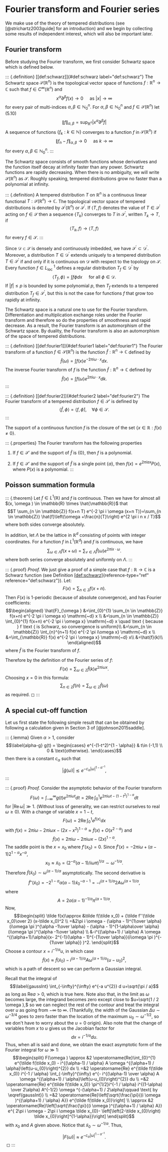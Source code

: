 # Fourier transform and Fourier series

We make use of the theory of tempered distributions (see
[@strichartz2003guide] for an introduction) and we begin by collecting
some results of independent interest, which will also be important
later.

## Fourier transform

Before studying the Fourier transform, we first consider Schwartz space
which is defined below.

::: {.definition}
[\[def:schwarz\]]{#def:schwarz label="def:schwarz"} The Schwartz space
$\mathcal{S}\left(\mathbb{R}^{n}\right)$ is the topological vector space
of functions $f: \mathbb{R}^{n} \rightarrow \mathbb{C}$ such that
$f \in C^{\infty}\left(\mathbb{R}^{n}\right)$ and
$$x^{\alpha} \partial^{\beta} f(x) \rightarrow 0 \quad \text { as }|x| \rightarrow \infty$$
for every pair of multi-indices $\alpha, \beta \in \mathbb{N}_{0}^{n} .$
For $\alpha, \beta \in \mathbb{N}_{0}^{n}$ and
$f \in \mathcal{S}\left(\mathbb{R}^{n}\right)$ let (5.10)
$$\|f\|_{\alpha, \beta}=\sup _{\mathbb{R}^{n}}\left|x^{\alpha} \partial^{\beta} f\right|$$
A sequence of functions $\left\{f_{k}: k \in \mathbb{N}\right\}$
converges to a function $f$ in $\mathcal{S}\left(\mathbb{R}^{n}\right)$
if
$$\left\|f_{n}-f\right\|_{\alpha, \beta} \rightarrow 0 \quad \text { as } k \rightarrow \infty$$
for every $\alpha, \beta \in \mathbb{N}_{0}^{n}$.
:::

The Schwartz space consists of smooth functions whose derivatives and
the function itself decay at infinity faster than any power. Schwartz
functions are rapidly decreasing. When there is no ambiguity, we will
write $\mathcal{S}\left(\mathbb{R}^{n}\right)$ as $\mathcal{S}$. Roughly
speaking, tempered distributions grow no faster than a polynomial at
infinity.

::: {.definition}
A tempered distribution $T$ on $\mathbb{R}^{n}$ is a continuous linear
functional
$T: \mathcal{S}\left(\mathbb{R}^{n}\right) \rightarrow \mathbb{C} .$ The
topological vector space of tempered distributions is denoted by
$\mathcal{S}^{\prime}\left(\mathbb{R}^{n}\right)$ or
$\mathcal{S}^{\prime} .$ If $\langle T, f\rangle$ denotes the value of
$T \in \mathcal{S}^{\prime}$ acting on $f \in \mathcal{S}$ then a
sequence $\left\{T_{k}\right\}$ converges to $T$ in
$\mathcal{S}^{\prime}$, written $T_{k} \rightarrow T$, if
$$\left\langle T_{k}, f\right\rangle \rightarrow\langle T, f\rangle$$
for every $f \in \mathcal{S}$.
:::

Since $\mathcal{D} \subset \mathcal{S}$ is densely and continuously
imbedded, we have $\mathcal{S}^{\prime} \subset \mathcal{D}^{\prime} .$
Moreover, a distribution $T \in \mathcal{D}^{\prime}$ extends uniquely
to a tempered distribution $T \in \mathcal{S}^{\prime}$ if and only if
it is continuous on $\mathcal{D}$ with respect to the topology on
$\mathcal{S}$. Every function $f \in L_{\text {loc }}^{1}$ defines a
regular distribution $T_{f} \in \mathcal{D}^{\prime}$ by
$$\left\langle T_{f}, \phi\right\rangle=\int f \phi d x \quad \text { for all } \phi \in \mathcal{D}.$$
If $|f| \leq p$ is bounded by some polynomial $p,$ then $T_{f}$ extends
to a tempered distribution $T_{f} \in \mathcal{S}^{\prime}$, but this is
not the case for functions $f$ that grow too rapidly at infinity.

The Schwartz space is a natural one to use for the Fourier transform.
Differentiation and multiplication exchange roles under the Fourier
transform and therefore so do the properties of smoothness and rapid
decrease. As a result, the Fourier transform is an automorphism of the
Schwartz space. By duality, the Fourier transform is also an
automorphism of the space of tempered distributions.

::: {.definition}
[\[def:fourier1\]]{#def:fourier1 label="def:fourier1"} The Fourier
transform of a function $f \in \mathcal{S}\left(\mathbb{R}^{n}\right)$
is the function $\hat{f}: \mathbb{R}^{n} \rightarrow \mathbb{C}$ defined
by $$\hat{f}(\omega)= \int f(x) e^{-2 \pi i\omega \cdot x} d x.$$ The
inverse Fourier transform of $f$ is the function
$\check{f}: \mathbb{R}^{n} \rightarrow \mathbb{C}$ defined by
$$\check{f}(x)=\int f(\omega) e^{2 \pi i\omega \cdot x} d k.$$
:::

::: {.definition}
[\[def:fourier2\]]{#def:fourier2 label="def:fourier2"} The Fourier
transform of a tempered distribution $f \in \mathcal{S}'$ is defined by
$$\langle \hat{f}, \phi\rangle = \langle f, \hat \phi\rangle,\quad \forall \phi\in \mathcal{S}.$$
:::

The support of a continuous function $f$ is the closure of the set
$\{x\in \mathbb{R}: f(x)\neq 0\}$.

::: {.properties}
The Fourier transform has the following properties

1.  If $f\in \mathcal{S}'$ and the support of $\hat f$ is $\{0\}$, then
    $f$ is a polynomial.

2.  If $f\in \mathcal{S}'$ and the support of $\hat f$ is a single point
    $\{a\}$, then $f(x)=e^{2\pi iax}P(x)$, where $P(x)$ is a polynomial.
:::

## Poisson summation formula

::: {.theorem}
Let $f \in L^{1}(\mathbb{R})$ and $f$ is continuous. Then we have for
almost all $(x, \omega ) \in \mathbb{R} \times \hat{\mathbb{R}}$ that
$$T \sum_{n \in \mathbb{Z}} f(x+n T) e^{-2 \pi i \omega (x+n T)}=\sum_{n \in \mathbb{Z}} \hat{f}\left(\omega +\frac{n}{T}\right) e^{2 \pi i n x / T}$$
where both sides converge absolutely.

In addition, let $\Lambda$ be the lattice in $\mathbb{R}^{d}$ consisting
of points with integer coordinates. For a function $f$ in
$L^{1}\left(\mathbb{R}^{d}\right)$ and $f$ is continuous, we have
$$\sum_{\omega  \in \Lambda} f(x+\omega )=\sum_{\nu \in \Lambda} \hat{f}(\omega ) e^{2 \pi i x \cdot \omega }.$$
where both series converge absolutely and uniformly on $\Lambda$.
:::

::: {.proof}
*Proof.* We just give a proof of a simple case that
$f: \mathbb{R} \rightarrow \mathbb{C}$ is a Schwarz function (see
Definition [\[def:schwarz\]](#def:schwarz){reference-type="ref"
reference="def:schwarz"}). Let: $$F(x)=\sum_{n \in \mathbb{Z}} f(x+n).$$
Then $F(x)$ is 1-periodic (because of absolute convergence), and has
Fourier coefficients: $$\begin{aligned}
\hat{F}_{\omega } &=\int_{0}^{1} \sum_{n \in \mathbb{Z}} f(x+n) e^{-2 \pi i \omega x} \mathrm{~d} x \\
&=\sum_{n \in \mathbb{Z}} \int_{0}^{1} f(x+n) e^{-2 \pi i \omega  x} \mathrm{~d} x \quad \text { because } f \text { is Schwarz, so convergence is uniform}\\
&=\sum_{n \in \mathbb{Z}} \int_{n}^{n+1} f(x) e^{-2 \pi i\omega  x} \mathrm{~d} x \\
&=\int_{\mathbb{R}} f(x) e^{-2 \pi i \omega  x} \mathrm{~d} x\\
&=\hat{f}(k)\\
\end{aligned}$$ where $\hat{f}$ is the Fourier transform of $f$.

Therefore by the definition of the Fourier series of $f:$
$$F(x) =\sum_{\omega  \in \mathbb{Z}} \hat{f}(k) e^{2\pi i \omega x}.$$
Choosing $x=0$ in this formula:
$$\sum_{n \in \mathbb{Z}} f(n)=\sum_{\omega  \in \mathbb{Z}} \hat{f}(\omega )$$
as required. ◻
:::

## A special cut-off function

Let us first state the following simple result that can be obtained by
following a calculation given in Section 3 of [@johnson2015saddle].

::: {.lemma}
Given $\alpha>1$, consider $$\label{alpha-g}
  g(t) = \begin{cases} 
      e^{-(1-t^2)^{1 - \alpha}} & t\in (-1,1) \\
      0 & \text{otherwise}.
   \end{cases}$$ then there is a constant $c_\alpha$ such that
$$\label{eq_181}
  |\hat{g}(\omega )|\lesssim e^{-c_\alpha|\omega |^{1-\alpha^{-1}}},$$
:::

::: {.proof}
*Proof.* Consider the asymptotic behavior of the Fourier transform
$$F(\omega )=\int_{-\infty}^{\infty} g(t) e^{2\pi i \omega  t} dt=2 \operatorname{Re} \int_{0}^{1} e^{2\pi i \omega  t- (1-t^{2})^{1-\alpha}} dt$$
for $|\operatorname{Re} \omega | \gg 1.$ (Without loss of generality, we
can restrict ourselves to real $\omega  \geq 0$). With a change of
variable $x=1-t$,
$$F(\omega )=2 \operatorname{Re} \int_{0}^{1} e^{f(x)} dx$$ with
$f(x)=2\pi i \omega  - 2\pi i \omega   x- (2x-x^2)^{1-\alpha}\approx \tilde f(x)+O\left(x^{2-\alpha}\right)$
and
$$\tilde f(x) = 2\pi i \omega  - 2\pi i \omega    x - (2 x)^{1-\alpha}.$$
The saddle point is the $x=x_0$ where $f'(x_0)=0$. Since
$\tilde f'(x)=-2\pi i \omega  + (\alpha-1)2^{1-\alpha} x^{-\alpha},$
$$x_{0} \approx \tilde x_0=\left (2^{-\alpha} (\alpha-1) / i \omega \pi \right )^{1 / \alpha} \sim \omega ^{-1 / \alpha}.$$
Therefore $\tilde f(\tilde x_{0}) \sim \omega ^{(\alpha-1) / \alpha}$
asymptotically. The second derivative is
$$\tilde f'' (\tilde x_{0} )=-2^{1-\alpha}  \alpha(\alpha-1) \tilde x_{0}^{-\alpha-1}=-i^{(\alpha+1) / \alpha} 2 A \omega ^{(\alpha+1)/\alpha},$$
where $$A=2\alpha  (\alpha-1)^{-1/\alpha}\pi^{(\alpha+1)/\alpha}.$$ Now,
$$\begin{split}
\tilde f(x)\approx &\tilde f(\tilde x_0) + {\tilde f''(\tilde x_0)\over 2} (x-\tilde x_0)^2
\\
=&2\pi i \omega  - (\alpha - 1)^{1\over \alpha}(i\omega \pi )^{\alpha -1\over \alpha}  - (\alpha - 1)^{1-\alpha\over \alpha} (i\omega \pi )^{\alpha -1\over \alpha}
\\
&-i^{(\alpha+1) / \alpha} A \omega ^{(\alpha+1)/\alpha}(x- 2^{-1}(\alpha - 1)^{-{1\over \alpha}}(i\omega \pi )^{-{1\over \alpha}} )^2.
\end{split}$$ Choose a contour $x=i^{-1 / \alpha}u$, in which case
$$\tilde f(x) \approx \tilde f(\tilde x_{0}) -i^{(\alpha-1) / \alpha} A \omega ^{(\alpha+1) / \alpha}\left(u-u_{0}\right)^{2},$$
which is a path of descent so we can perform a Gaussian integral.

Recall that the integral of $$\label{gaussInt}
\int_{-\infty}^{\infty} e^{-a u^{2}} d u=\sqrt{\pi / a}$$ as long as
Re$a>0,$ which is true here. Note also that, in the limit as $\omega$
becomes large, the integrand becomes zero except close to
$u=\sqrt{1 / 2 \omega },$ so we can neglect the rest of the contour and
treat the integral over $u$ as going from $-\infty$ to $\infty$.
(Thankfully, the width of the Gaussian $\Delta u \sim \omega ^{-3 / 4}$
goes to zero faster than the location of the maximum
$u_{0} \sim \omega ^{-1 / 2},$ so we don't have to worry about the $u=0$
origin). Also note that the change of variables from $x$ to $u$ gives us
the Jacobian factor for $$dx=i^{-1 / \alpha}d u.$$ Thus, when all is
said and done, we obtain the exact asymptotic form of the Fourier
integral for $\omega  \gg 1$: $$\begin{split}
F(\omega ) \approx &2 \operatorname{Re}\int_{0}^{1} e^{\tilde f(\tilde x_0) - i^{(\alpha-1) / \alpha} A \omega ^{(\alpha+1) / \alpha}\left(u-u_{0}\right)^{2}} dx
\\
=&2 \operatorname{Re} e^{\tilde f(\tilde x_0)} i^{-1 / \alpha} \int_{-\infty}^{\infty} e^{- i^{(\alpha-1) \over  \alpha} A \omega ^{(\alpha+1) / \alpha}\left(u-u_{0}\right)^{2}} du
\\
=&2 \operatorname{Re} e^{\tilde f(\tilde x_0)} \pi^{1/2}i^{-1 / \alpha}  i^{(1-\alpha) \over  2\alpha} A^{-1/2} \omega ^{-(\alpha+1) / 2\alpha}\qquad \text{ by \eqref{gaussInt}} 
\\
=&2 \operatorname{Re}\left[\sqrt{\frac{\pi}{(i \omega )^{(\alpha+1) / \alpha} A}} e^{\tilde f(\tilde x_0)}\right]
\\
\approx &2 \operatorname{Re}\left[\sqrt{\frac{\pi}{(i \omega )^{(\alpha+1) / \alpha} A}} e^{ 2\pi i \omega - 2\pi i \omega  \tilde x_{0}- \left[\left(2-\tilde x_{0}\right) \tilde x_{0}\right]^{1-\alpha}}\right]
\end{split}$$ with $x_{0}$ and $A$ given above. Notice that
$\tilde x_0\sim \omega ^{-1 / \alpha}$. Thus,
$$|F(\omega ) | \approx  e^{-c_\alpha|\omega |^{1-\alpha^{-1}}}.$$ ◻
:::
